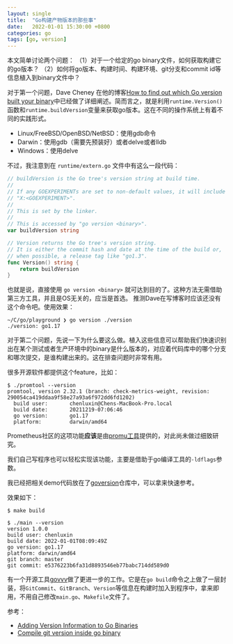 ```yaml
---
layout: single
title:  "Go构建产物版本的那些事"
date:   2022-01-01 15:30:00 +0800
categories: go
tags: [go, version]
---
```


本文简单讨论两个问题：
（1）对于一个给定的go binary文件，如何获取构建它的go版本？
（2）如何将go版本、构建时间、构建环境、git分支和commit id等信息植入到binary文件中？


对于第一个问题，Dave Cheney 在他的博客[How to find out which Go version built your binary](https://dave.cheney.net/2017/06/20/how-to-find-out-which-go-version-built-your-binary)中已经做了详细阐述。简而言之，就是利用`runtime.Version()`函数和`runtime.buildVersion`变量来获取go版本。这在不同的操作系统上有着不同的实践形式。

* Linux/FreeBSD/OpenBSD/NetBSD：使用gdb命令
* Darwin：使用gdb（需要先预装好）或者delve或者lldb
* Windows：使用delve

不过，我注意到在 `runtime/extern.go` 文件中有这么一段代码：
```go
// buildVersion is the Go tree's version string at build time.
//
// If any GOEXPERIMENTs are set to non-default values, it will include
// "X:<GOEXPERIMENT>".
//
// This is set by the linker.
//
// This is accessed by "go version <binary>".
var buildVersion string

// Version returns the Go tree's version string.
// It is either the commit hash and date at the time of the build or,
// when possible, a release tag like "go1.3".
func Version() string {
	return buildVersion
}
```

也就是说，直接使用 `go version <binary>` 就可达到目的了。这种方法无需借助第三方工具，并且是OS无关的，应当是首选。 推测Dave在写博客时应该还没有这个命令吧。使用效果：
```shell
~/C/go/playground ❯ go version ./version
./version: go1.17
```


对于第二个问题，先说一下为什么要这么做。植入这些信息可以帮助我们快速识别出在某个测试或者生产环境中的binary是什么版本的，对应着代码库中的哪个分支和哪次提交，是谁构建出来的。这在排查问题时非常有用。

很多开源软件都提供这个feature，比如：
```shell
$ ./promtool --version
promtool, version 2.32.1 (branch: check-metrics-weight, revision: 290054ca419ddaa9f58e27a93a6f972dd6fd1202)
  build user:       chenluxin@Chens-MacBook-Pro.local
  build date:       20211219-07:06:46
  go version:       go1.17
  platform:         darwin/amd64
```

Prometheus社区的这项功能**应该**是由[promu工具](https://github.com/prometheus/promu)提供的，对此尚未做过细致研究。

我们自己写程序也可以轻松实现该功能，主要是借助于go编译工具的`-ldflags`参数。

我已经把相关demo代码放在了[goversion](https://github.com/chenlujjj/goversion)仓库中，可以拿来快速参考。

效果如下：
```shell
$ make build

$ ./main --version
version 1.0.0
build user: chenluxin
build date: 2022-01-01T08:09:49Z
go version: go1.17
platform: darwin/amd64
git branch: master
git commit: e5376223b6fa31d8893546eb77babc714dd589d0
```

有一个开源工具[govvv](https://github.com/ahmetb/govvv)做了更进一步的工作。它是在`go build`命令之上做了一层封装，将`GitCommit`、`GitBranch`、`Version`等信息在构建时加入到程序中，拿来即用，不用自己修改`main.go`、`Makefile`文件了。


参考：
* [Adding Version Information to Go Binaries](https://medium.com/the-go-journey/adding-version-information-to-go-binaries-e1b79878f6f2)
* [Compile git version inside go binary](https://gist.github.com/awalterschulze/d0f217db28e17b2ee56e8e8a4e68c28e)